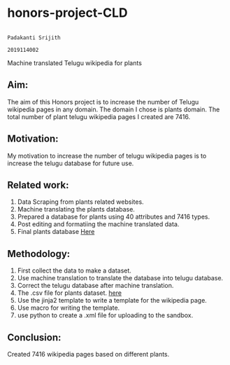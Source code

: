 # honors-project-CLD
                                                                                                            Padakanti Srijith
                                                                                                            2019114002
Machine translated Telugu wikipedia for plants
## Aim: 
The aim of this Honors project is to increase the number of Telugu wikipedia pages in any domain. The domain I chose is plants domain.
The total number of plant telugu wikipedia pages I created are 7416.

## Motivation:
My motivation to increase the number of telugu wikipedia pages is to increase the telugu database for future use.

## Related work:
1) Data Scraping from plants related websites.
2) Machine translating the plants database.
3) Prepared a database for plants using 40 attributes and 7416 types.
4) Post editing and formatiing the machine translated data.
5) Final plants database [Here](https://docs.google.com/spreadsheets/d/1lbGH9-2tr1NSMClUi_FNch0qDr9RmBPmwqZAEQ0M4oI/edit#gid=0)

## Methodology:
1) First collect the data to make a dataset.
2) Use machine translation to translate the database into telugu database.
3) Correct the telugu database after machine translation.
4) The .csv file for plants dataset. [here](https://docs.google.com/spreadsheets/d/1DUPudD23SuMjWWg8wX-OJzOoxEp-zePhNu3TuvISing/edit#gid=1216063786)
5) Use the jinja2 template to write a template for the wikipedia page.
6) Use macro for writing the template.
7) use python to create a .xml file for uploading to the sandbox.

## Conclusion:
Created 7416 wikipedia pages based on different plants.
